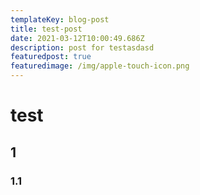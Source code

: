```yaml
---
templateKey: blog-post
title: test-post
date: 2021-03-12T10:00:49.686Z
description: post for testasdasd
featuredpost: true
featuredimage: /img/apple-touch-icon.png
---
```

# test

## 1

### 1.1